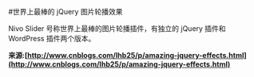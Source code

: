#世界上最棒的 jQuery 图片轮播效果

Nivo Slider 号称世界上最棒的图片轮播插件，有独立的 jQuery 插件和 WordPress 插件两个版本。

**来源:[http://www.cnblogs.com/lhb25/p/amazing-jquery-effects.html](http://www.cnblogs.com/lhb25/p/amazing-jquery-effects.html)**

